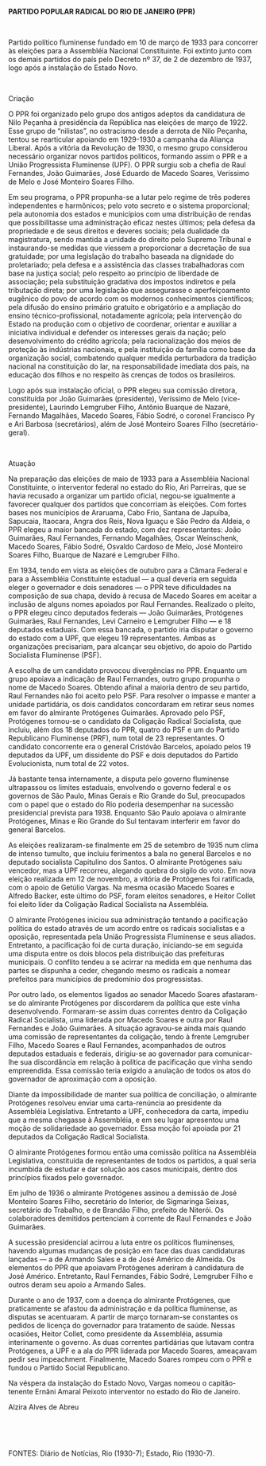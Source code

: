 **PARTIDO POPULAR RADICAL DO RIO DE JANEIRO (PPR)**

 

Partido político fluminense fundado em 10 de março de 1933 para
concorrer às eleições para a Assembléia Nacional Constituinte. Foi
extinto junto com os demais partidos do país pelo Decreto nº 37, de 2 de
dezembro de 1937, logo após a instalação do Estado Novo.

 

Criação

O PPR foi organizado pelo grupo dos antigos adeptos da candidatura de
Nilo Peçanha à presidência da República nas eleições de março de 1922.
Esse grupo de “nilistas”, no ostracismo desde a derrota de Nilo Peçanha,
tentou se rearticular apoiando em 1929-1930 a campanha da Aliança
Liberal. Após a vitória da Revolução de 1930, o mesmo grupo considerou
necessário organizar novos partidos políticos, formando assim o PPR e a
União Progressista Fluminense (UPF). O PPR surgiu sob a chefia de Raul
Fernandes, João Guimarães, José Eduardo de Macedo Soares, Veríssimo de
Melo e José Monteiro Soares Filho.

Em seu programa, o PPR propunha-se a lutar pelo regime de três poderes
independentes e harmônicos; pelo voto secreto e o sistema proporcional;
pela autonomia dos estados e municípios com uma distribuição de rendas
que possibilitasse uma administração eficaz nestes últimos; pela defesa
da propriedade e de seus direitos e deveres sociais; pela dualidade da
magistratura, sendo mantida a unidade do direito pelo Supremo Tribunal e
instaurando-se medidas que viessem a proporcionar a decretação de sua
gratuidade; por uma legislação do trabalho baseada na dignidade do
proletariado; pela defesa e a assistência das classes trabalhadoras com
base na justiça social; pelo respeito ao princípio de liberdade de
associação; pela substituição gradativa dos impostos indiretos e pela
tributação direta; por uma legislação que assegurasse o aperfeiçoamento
eugênico do povo de acordo com os modernos conhecimentos científicos;
pela difusão do ensino primário gratuito e obrigatório e a ampliação do
ensino técnico-profissional, notadamente agrícola; pela intervenção do
Estado na produção com o objetivo de coordenar, orientar e auxiliar a
iniciativa individual e defender os interesses gerais da nação; pelo
desenvolvimento do crédito agrícola; pela racionalização dos meios de
proteção às indústrias nacionais, e pela instituição da família como
base da organização social, combatendo qualquer medida perturbadora da
tradição nacional na constituição do lar, na responsabilidade imediata
dos pais, na educação dos filhos e no respeito às crenças de todos os
brasileiros.

Logo após sua instalação oficial, o PPR elegeu sua comissão diretora,
constituída por João Guimarães (presidente), Veríssimo de Melo
(vice-presidente), Laurindo Lemgruber Filho, Antônio Buarque de Nazaré,
Fernando Magalhães, Macedo Soares, Fábio Sodré, o coronel Francisco Py e
Ari Barbosa (secretários), além de José Monteiro Soares Filho
(secretário-geral).

 

Atuação

Na preparação das eleições de maio de 1933 para a Assembléia Nacional
Constituinte, o interventor federal no estado do Rio, Ari Parreiras, que
se havia recusado a organizar um partido oficial, negou-se igualmente a
favorecer qualquer dos partidos que concorriam às eleições. Com fortes
bases nos municípios de Araruama, Cabo Frio, Santana de Japuíba,
Sapucaia, Itaocara, Angra dos Reis, Nova Iguaçu e São Pedro da Aldeia, o
PPR elegeu a maior bancada do estado, com dez representantes: João
Guimarães, Raul Fernandes, Fernando Magalhães, Oscar Weinschenk, Macedo
Soares, Fábio Sodré, Osvaldo Cardoso de Melo, José Monteiro Soares
Filho, Buarque de Nazaré e Lemgruber Filho.

Em 1934, tendo em vista as eleições de outubro para a Câmara Federal e
para a Assembléia Constituinte estadual — a qual deveria em seguida
eleger o governador e dois senadores — o PPR teve dificuldades na
composição de sua chapa, devido à recusa de Macedo Soares em aceitar a
inclusão de alguns nomes apoiados por Raul Fernandes. Realizado o
pleito, o PPR elegeu cinco deputados federais — João Guimarães,
Protógenes Guimarães, Raul Fernandes, Levi Carneiro e Lemgruber Filho —
e 18 deputados estaduais. Com essa bancada, o partido iria disputar o
governo do estado com a UPF, que elegeu 19 representantes. Ambas as
organizações precisariam, para alcançar seu objetivo, do apoio do
Partido Socialista Fluminense (PSF).

A escolha de um candidato provocou divergências no PPR. Enquanto um
grupo apoiava a indicação de Raul Fernandes, outro grupo propunha o nome
de Macedo Soares. Obtendo afinal a maioria dentro de seu partido, Raul
Fernandes não foi aceito pelo PSF. Para resolver o impasse e manter a
unidade partidária, os dois candidatos concordaram em retirar seus nomes
em favor do almirante Protógenes Guimarães. Aprovado pelo PSF,
Protógenes tornou-se o candidato da Coligação Radical Socialista, que
incluiu, além dos 18 deputados do PPR, quatro do PSF e um do Partido
Republicano Fluminense (PRF), num total de 23 representantes. O
candidato concorrente era o general Cristóvão Barcelos, apoiado pelos 19
deputados da UPF, um dissidente do PSF e dois deputados do Partido
Evolucionista, num total de 22 votos.

Já bastante tensa internamente, a disputa pelo governo fluminense
ultrapassou os limites estaduais, envolvendo o governo federal e os
governos de São Paulo, Minas Gerais e Rio Grande do Sul, preocupados com
o papel que o estado do Rio poderia desempenhar na sucessão presidencial
prevista para 1938. Enquanto São Paulo apoiava o almirante Protógenes,
Minas e Rio Grande do Sul tentavam interferir em favor do general
Barcelos.

As eleições realizaram-se finalmente em 25 de setembro de 1935 num clima
de intenso tumulto, que incluiu ferimentos a bala no general Barcelos e
no deputado socialista Capitulino dos Santos. O almirante Protógenes
saiu vencedor, mas a UPF recorreu, alegando quebra do sigilo do voto. Em
nova eleição realizada em 12 de novembro, a vitória de Protógenes foi
ratificada, com o apoio de Getúlio Vargas. Na mesma ocasião Macedo
Soares e Alfredo Backer, este último do PSF, foram eleitos senadores, e
Heitor Collet foi eleito líder da Coligação Radical Socialista na
Assembléia.

O almirante Protógenes iniciou sua administração tentando a pacificação
política do estado através de um acordo entre os radicais socialistas e
a oposição, representada pela União Progressista Fluminense e seus
aliados. Entretanto, a pacificação foi de curta duração, iniciando-se em
seguida uma disputa entre os dois blocos pela distribuição das
prefeituras municipais. O conflito tendeu a se acirrar na medida em que
nenhuma das partes se dispunha a ceder, chegando mesmo os radicais a
nomear prefeitos para municípios de predomínio dos progressistas.

Por outro lado, os elementos ligados ao senador Macedo Soares
afastaram-se do almirante Protógenes por discordarem da política que
este vinha desenvolvendo. Formaram-se assim duas correntes dentro da
Coligação Radical Socialista, uma liderada por Macedo Soares e outra por
Raul Fernandes e João Guimarães. A situação agravou-se ainda mais quando
uma comissão de representantes da coligação, tendo à frente Lemgruber
Filho, Macedo Soares e Raul Fernandes, acompanhados de outros deputados
estaduais e federais, dirigiu-se ao governador para comunicar-lhe sua
discordância em relação à política de pacificação que vinha sendo
empreendida. Essa comissão teria exigido a anulação de todos os atos do
governador de aproximação com a oposição.

Diante da impossibilidade de manter sua política de conciliação, o
almirante Protógenes resolveu enviar uma carta-renúncia ao presidente da
Assembléia Legislativa. Entretanto a UPF, conhecedora da carta, impediu
que a mesma chegasse à Assembléia, e em seu lugar apresentou uma moção
de solidariedade ao governador. Essa moção foi apoiada por 21 deputados
da Coligação Radical Socialista.

O almirante Protógenes formou então uma comissão política na Assembléia
Legislativa, constituída de representantes de todos os partidos, a qual
seria incumbida de estudar e dar solução aos casos municipais, dentro
dos princípios fixados pelo governador.

Em julho de 1936 o almirante Protógenes assinou a demissão de José
Monteiro Soares Filho, secretário do Interior, de Sigmaringa Seixas,
secretário do Trabalho, e de Brandão Filho, prefeito de Niterói. Os
colaboradores demitidos pertenciam à corrente de Raul Fernandes e João
Guimarães.

A sucessão presidencial acirrou a luta entre os políticos fluminenses,
havendo algumas mudanças de posição em face das duas candidaturas
lançadas — a de Armando Sales e a de José Américo de Almeida. Os
elementos do PPR que apoiavam Protógenes aderiram à candidatura de José
Américo. Entretanto, Raul Fernandes, Fábio Sodré, Lemgruber Filho e
outros deram seu apoio a Armando Sales.

Durante o ano de 1937, com a doença do almirante Protógenes, que
praticamente se afastou da administração e da política fluminense, as
disputas se acentuaram. A partir de março tornaram-se constantes os
pedidos de licença do governador para tratamento de saúde. Nessas
ocasiões, Heitor Collet, como presidente da Assembléia, assumia
interinamente o governo. As duas correntes partidárias que lutavam
contra Protógenes, a UPF e a ala do PPR liderada por Macedo Soares,
ameaçavam pedir seu impeachment. Finalmente, Macedo Soares rompeu com o
PPR e fundou o Partido Social Republicano.

Na véspera da instalação do Estado Novo, Vargas nomeou o capitão-tenente
Ernâni Amaral Peixoto interventor no estado do Rio de Janeiro.

Alzira Alves de Abreu

 

 

FONTES: Diário de Notícias, Rio (1930-7); Estado, Rio (1930-7).

 

